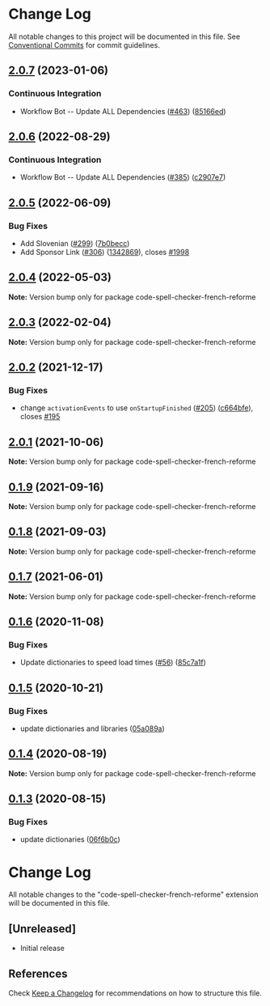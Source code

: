 # Change Log

All notable changes to this project will be documented in this file.
See [Conventional Commits](https://conventionalcommits.org) for commit guidelines.

## [2.0.7](https://github.com/streetsidesoftware/vscode-cspell-dict-extensions/compare/code-spell-checker-french-reforme@2.0.6...code-spell-checker-french-reforme@2.0.7) (2023-01-06)


### Continuous Integration

* Workflow Bot -- Update ALL Dependencies ([#463](https://github.com/streetsidesoftware/vscode-cspell-dict-extensions/issues/463)) ([85166ed](https://github.com/streetsidesoftware/vscode-cspell-dict-extensions/commit/85166ed01b3b324b9bfc737443a76318aa1cdda7))

## [2.0.6](https://github.com/streetsidesoftware/vscode-cspell-dict-extensions/compare/code-spell-checker-french-reforme@2.0.5...code-spell-checker-french-reforme@2.0.6) (2022-08-29)


### Continuous Integration

* Workflow Bot -- Update ALL Dependencies ([#385](https://github.com/streetsidesoftware/vscode-cspell-dict-extensions/issues/385)) ([c2907e7](https://github.com/streetsidesoftware/vscode-cspell-dict-extensions/commit/c2907e7af39c1b7f42549cfb5f555dce6f62fb4a))

## [2.0.5](https://github.com/streetsidesoftware/vscode-cspell-dict-extensions/compare/code-spell-checker-french-reforme@2.0.4...code-spell-checker-french-reforme@2.0.5) (2022-06-09)


### Bug Fixes

* Add Slovenian ([#299](https://github.com/streetsidesoftware/vscode-cspell-dict-extensions/issues/299)) ([7b0becc](https://github.com/streetsidesoftware/vscode-cspell-dict-extensions/commit/7b0becc910e11e674ad32be812aa5e138b005219))
* Add Sponsor Link ([#306](https://github.com/streetsidesoftware/vscode-cspell-dict-extensions/issues/306)) ([1342869](https://github.com/streetsidesoftware/vscode-cspell-dict-extensions/commit/13428699ee20f6b6a597dd2638d5633f2a53c9cf)), closes [#1998](https://github.com/streetsidesoftware/vscode-cspell-dict-extensions/issues/1998)





## [2.0.4](https://github.com/streetsidesoftware/vscode-cspell-dict-extensions/compare/code-spell-checker-french-reforme@2.0.3...code-spell-checker-french-reforme@2.0.4) (2022-05-03)

**Note:** Version bump only for package code-spell-checker-french-reforme





## [2.0.3](https://github.com/streetsidesoftware/vscode-cspell-dict-extensions/compare/code-spell-checker-french-reforme@2.0.2...code-spell-checker-french-reforme@2.0.3) (2022-02-04)

**Note:** Version bump only for package code-spell-checker-french-reforme





## [2.0.2](https://github.com/streetsidesoftware/vscode-cspell-dict-extensions/compare/code-spell-checker-french-reforme@2.0.1...code-spell-checker-french-reforme@2.0.2) (2021-12-17)


### Bug Fixes

* change `activationEvents` to use `onStartupFinished` ([#205](https://github.com/streetsidesoftware/vscode-cspell-dict-extensions/issues/205)) ([c664bfe](https://github.com/streetsidesoftware/vscode-cspell-dict-extensions/commit/c664bfe88497c9eaf82aa5549734d99db9194001)), closes [#195](https://github.com/streetsidesoftware/vscode-cspell-dict-extensions/issues/195)





## [2.0.1](https://github.com/streetsidesoftware/vscode-cspell-dict-extensions/compare/code-spell-checker-french-reforme@0.1.9...code-spell-checker-french-reforme@2.0.1) (2021-10-06)

**Note:** Version bump only for package code-spell-checker-french-reforme





## [0.1.9](https://github.com/streetsidesoftware/vscode-cspell-dict-extensions/compare/code-spell-checker-french-reforme@0.1.8...code-spell-checker-french-reforme@0.1.9) (2021-09-16)

**Note:** Version bump only for package code-spell-checker-french-reforme

## [0.1.8](https://github.com/streetsidesoftware/vscode-cspell-dict-extensions/compare/code-spell-checker-french-reforme@0.1.7...code-spell-checker-french-reforme@0.1.8) (2021-09-03)

**Note:** Version bump only for package code-spell-checker-french-reforme

## [0.1.7](https://github.com/streetsidesoftware/vscode-cspell-dict-extensions/compare/code-spell-checker-french-reforme@0.1.6...code-spell-checker-french-reforme@0.1.7) (2021-06-01)

**Note:** Version bump only for package code-spell-checker-french-reforme

## [0.1.6](https://github.com/streetsidesoftware/vscode-cspell-dict-extensions/compare/code-spell-checker-french-reforme@0.1.5...code-spell-checker-french-reforme@0.1.6) (2020-11-08)

### Bug Fixes

- Update dictionaries to speed load times ([#56](https://github.com/streetsidesoftware/vscode-cspell-dict-extensions/issues/56)) ([85c7a1f](https://github.com/streetsidesoftware/vscode-cspell-dict-extensions/commit/85c7a1f3363945594f6d86dbb7dae7f4c95a76e7))

## [0.1.5](https://github.com/streetsidesoftware/vscode-cspell-dict-extensions/compare/code-spell-checker-french-reforme@0.1.4...code-spell-checker-french-reforme@0.1.5) (2020-10-21)

### Bug Fixes

- update dictionaries and libraries ([05a089a](https://github.com/streetsidesoftware/vscode-cspell-dict-extensions/commit/05a089add3e0e3606ac1604df1539adfb272461f))

## [0.1.4](https://github.com/streetsidesoftware/vscode-cspell-dict-extensions/compare/code-spell-checker-french-reforme@0.1.3...code-spell-checker-french-reforme@0.1.4) (2020-08-19)

**Note:** Version bump only for package code-spell-checker-french-reforme

## [0.1.3](https://github.com/streetsidesoftware/vscode-cspell-dict-extensions/compare/code-spell-checker-french-reforme@0.1.2...code-spell-checker-french-reforme@0.1.3) (2020-08-15)

### Bug Fixes

- update dictionaries ([06f6b0c](https://github.com/streetsidesoftware/vscode-cspell-dict-extensions/commit/06f6b0cd9c011d55de841aa75591422a18d8a8f6))

# Change Log

All notable changes to the "code-spell-checker-french-reforme" extension will be documented in this file.

## [Unreleased]

- Initial release

## References

Check [Keep a Changelog](http://keepachangelog.com/) for recommendations on how to structure this file.
